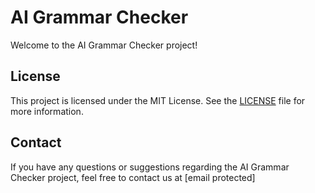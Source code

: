 # AI Grammar Checker

Welcome to the AI Grammar Checker project! 

## License

This project is licensed under the MIT License. See the [LICENSE](LICENSE) file for more information.

## Contact

If you have any questions or suggestions regarding the AI Grammar Checker project, feel free to contact us at [email protected]
